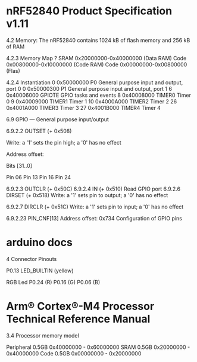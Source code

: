 # nRF52840 Product Specification v1.11

4.2 Memory: The nRF52840 contains 1024 kB of flash memory and 256 kB of RAM

4.2.3 Memory Map ?
  SRAM 0x20000000-0x40000000 (Data RAM)
  Code 0x00800000-0x10000000 (Code RAM)
  Code 0x00000000-0x00800000 (Flas)

4.2.4 Instantiation
0  0x50000000 P0 General purpose input and output, port 0
0  0x50000300 P1 General purpose input and output, port 1
6  0x40006000 GPIOTE GPIO tasks and events
8  0x40008000 TIMER0 Timer 0
9  0x40009000 TIMER1 Timer 1
10 0x4000A000 TIMER2 Timer 2
26 0x4001A000 TIMER3 Timer 3
27 0x4001B000 TIMER4 Timer 4

6.9 GPIO — General purpose input/output

6.9.2.2 OUTSET (+ 0x508)

Write: a '1' sets the pin high; a '0' has no effect

Address offset:

Bits [31..0]

Pin 06
Pin 13
Pin 16
Pin 24

6.9.2.3 OUTCLR (+ 0x50C)
6.9.2.4 IN (+ 0x510)  Read GPIO port
6.9.2.6 DIRSET (+ 0x518)
Write: a '1' sets pin to output; a '0' has no effect

6.9.2.7 DIRCLR (+ 0x51C)
Write: a '1' sets pin to input; a '0' has no effect

6.9.2.23 PIN_CNF[13]
Address offset: 0x734
Configuration of GPIO pins


# arduino docs

4 Connector Pinouts

P0.13 LED_BUILTIN (yellow)

RGB Led
P0.24 (R)
P0.16 (G)
P0.06 (B)



# Arm® Cortex®-M4 Processor Technical Reference Manual

3.4 Processor memory model

Peripheral 0.5GB 0x40000000 - 0x60000000
SRAM 0.5GB 0x20000000 - 0x40000000
Code 0.5GB 0x00000000 - 0x20000000
